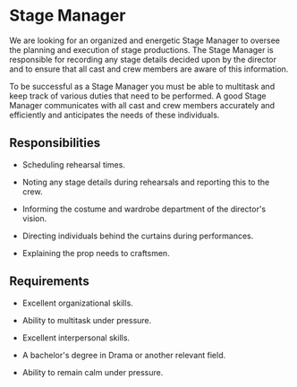 # Stage Manager

We are looking for an organized and energetic Stage Manager to oversee the planning and execution of stage productions. The Stage Manager is responsible for recording any stage details decided upon by the director and to ensure that all cast and crew members are aware of this information.

To be successful as a Stage Manager you must be able to multitask and keep track of various duties that need to be performed. A good Stage Manager communicates with all cast and crew members accurately and efficiently and anticipates the needs of these individuals.

## Responsibilities

* Scheduling rehearsal times.

* Noting any stage details during rehearsals and reporting this to the crew.

* Informing the costume and wardrobe department of the director's vision.

* Directing individuals behind the curtains during performances.

* Explaining the prop needs to craftsmen.

## Requirements

* Excellent organizational skills.

* Ability to multitask under pressure.

* Excellent interpersonal skills.

* A bachelor's degree in Drama or another relevant field.

* Ability to remain calm under pressure.

